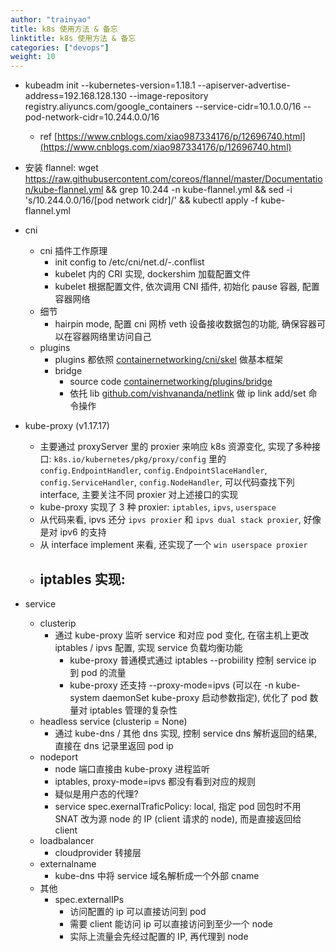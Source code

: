 ```yaml
---
author: "trainyao"
title: k8s 使用方法 & 备忘
linktitle: k8s 使用方法 & 备忘
categories: ["devops"]
weight: 10
---
```


- kubeadm init --kubernetes-version=1.18.1 --apiserver-advertise-address=192.168.128.130 --image-repository registry.aliyuncs.com/google_containers  --service-cidr=10.1.0.0/16  --pod-network-cidr=10.244.0.0/16
    - ref [https://www.cnblogs.com/xiao987334176/p/12696740.html](https://www.cnblogs.com/xiao987334176/p/12696740.html)
- 安装 flannel: wget https://raw.githubusercontent.com/coreos/flannel/master/Documentation/kube-flannel.yml && grep 10.244 -n kube-flannel.yml && sed -i 's/10.244.0.0\/16/[pod network cidr]/' && kubectl apply -f kube-flannel.yml

- cni
    - cni 插件工作原理
        - init config to /etc/cni/net.d/*-*.conflist
        - kubelet 内的 CRI 实现, dockershim 加载配置文件
        - kubelet 根据配置文件, 依次调用 CNI 插件, 初始化 pause 容器, 配置容器网络
    - 细节
        - hairpin mode, 配置 cni 网桥 veth 设备接收数据包的功能, 确保容器可以在容器网络里访问自己
    - plugins
        - plugins 都依照 [containernetworking/cni/skel](https://github.com/containernetworking/cni/tree/master/pkg/skel) 做基本框架
        - bridge
            - source code [containernetworking/plugins/bridge](https://github.com/containernetworking/plugins/blob/master/plugins/main/bridge/bridge.go)
			- 依托 lib [github.com/vishvananda/netlink](https://github.com/vishvananda/netlink) 做 ip link add/set 命令操作

- kube-proxy (v1.17.17)
    - 主要通过 proxyServer 里的 proxier 来响应 k8s 资源变化, 实现了多种接口: `k8s.io/kubernetes/pkg/proxy/config` 里的 `config.EndpointHandler`, `config.EndpointSlaceHandler`, `config.ServiceHandler`, `config.NodeHandler`, 可以代码查找下列 interface, 主要关注不同 proxier 对上述接口的实现
    - kube-proxy 实现了 3 种 proxier: `iptables`, `ipvs`, `userspace`
    - 从代码来看, ipvs 还分 `ipvs proxier` 和 `ipvs dual stack proxier`, 好像是对 ipv6 的支持
    - 从 interface implement 来看, 还实现了一个 `win userspace proxier`
    - iptables 实现:
        - 

- service
	- clusterip
		- 通过 kube-proxy 监听 service 和对应 pod 变化, 在宿主机上更改 iptables / ipvs 配置, 实现 service 负载均衡功能
			- kube-proxy 普通模式通过 iptables --probiility 控制 service ip 到 pod 的流量
			- kube-proxy 还支持 --proxy-mode=ipvs (可以在 -n kube-system daemonSet kube-proxy 启动参数指定), 优化了 pod 数量对 iptables 管理的复杂性
	- headless service (clusterip = None)
		- 通过 kube-dns / 其他 dns 实现, 控制 service dns 解析返回的结果, 直接在 dns 记录里返回 pod ip
	- nodeport
		- node 端口直接由 kube-proxy 进程监听
		- iptables, proxy-mode=ipvs 都没有看到对应的规则
		- 疑似是用户态的代理?
		- service spec.exernalTraficPolicy: local, 指定 pod 回包时不用 SNAT 改为源 node 的 IP (client 请求的 node), 而是直接返回给 client
	- loadbalancer
		- cloudprovider 转接层
	- externalname
		- kube-dns 中将 service 域名解析成一个外部 cname
	- 其他
		- spec.externalIPs
			- 访问配置的 ip 可以直接访问到 pod
			- 需要 client 能访问 ip 可以直接访问到至少一个 node
			- 实际上流量会先经过配置的 IP, 再代理到 node
